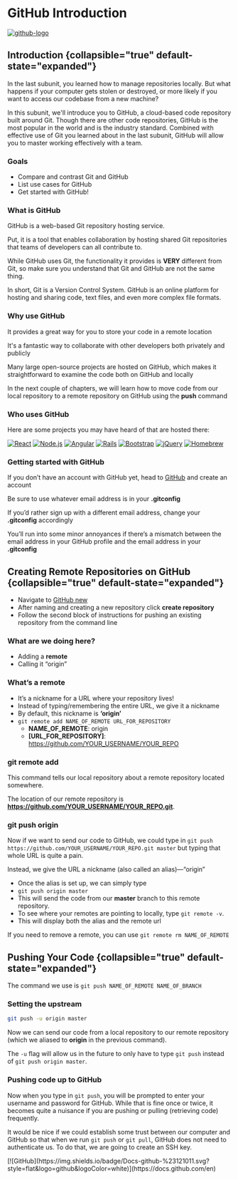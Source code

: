 # GitHub Introduction

[![github-logo](github-logo.png)](https://github.com/)

## Introduction {collapsible="true" default-state="expanded"}

In the last subunit, you learned how to manage repositories locally. But what happens if your computer gets stolen or
destroyed, or more likely if you want to access our codebase from a new machine?

In this subunit, we'll introduce you to GitHub, a cloud-based code repository built around Git. Though there are other
code repositories, GitHub is the most popular in the world and is the industry standard. Combined with effective use of
Git you learned about in the last subunit, GitHub will allow you to master working effectively with a team.

### Goals

- Compare and contrast Git and GitHub
- List use cases for GitHub
- Get started with GitHub!

### What is GitHub

GitHub is a web-based Git repository hosting service.

Put, it is a tool that enables collaboration by hosting shared Git repositories that teams of developers can all
contribute to.

While GitHub uses Git, the functionality it provides is **VERY** different from Git, so make sure you understand that
Git and GitHub are not the same thing.

In short, Git is a Version Control System. GitHub is an online platform for hosting and sharing code, text files, and
even more complex file formats.

### Why use GitHub

It provides a great way for you to store your code in a remote location

It's a fantastic way to collaborate with other developers both privately and publicly

Many large open-source projects are hosted on GitHub, which makes it straightforward to examine the code both on GitHub
and locally

In the next couple of chapters, we will learn how to move code from our local repository to a remote repository on
GitHub using the **push** command

### Who uses GitHub

Here are some projects you may have heard of that are hosted there:

[![React](https://img.shields.io/badge/react-%2320232a.svg?style=for-the-badge&logo=react&logoColor=%2361DAFB)](https://github.com/facebook/react)
[![Node.js](https://img.shields.io/badge/node.js-6DA55F?style=for-the-badge&logo=node.js&logoColor=white)](https://github.com/nodejs/node)
[![Angular](https://img.shields.io/badge/angular-%23DD0031.svg?style=for-the-badge&logo=angular&logoColor=white)](https://github.com/angular/angular)
[![Rails](https://img.shields.io/badge/rails-%23CC0000.svg?style=for-the-badge&logo=ruby-on-rails&logoColor=white)](https://github.com/rails/rails)
[![Bootstrap](https://img.shields.io/badge/bootstrap-%23563D7C.svg?style=for-the-badge&logo=bootstrap&logoColor=white)](https://github.com/twbs/bootstrap)
[![jQuery](https://img.shields.io/badge/jquery-%230769AD.svg?style=for-the-badge&logo=jquery&logoColor=white)](https://github.com/jquery/jquery)
[![Homebrew](https://img.shields.io/badge/homebrew-%23fbb040.svg?style=for-the-badge&logo=homebrew&logoColor=white)](https://github.com/Homebrew/brew)

### Getting started with GitHub

If you don’t have an account with GitHub yet, head to [GitHub](https://github.com/) and create an account

Be sure to use whatever email address is in your **.gitconfig**

If you’d rather sign up with a different email address, change your **.gitconfig** accordingly

You’ll run into some minor annoyances if there’s a mismatch between the email address in your GitHub profile and the
email address in your **.gitconfig**

## Creating Remote Repositories on GitHub {collapsible="true" default-state="expanded"}

- Navigate to [GitHub new](https://github.com/new)
- After naming and creating a new repository click **create repository**
- Follow the second block of instructions for pushing an existing repository from the command line

### What are we doing here?

- Adding a **remote**
- Calling it “origin”

### What’s a remote

- It’s a nickname for a URL where your repository lives!
- Instead of typing/remembering the entire URL, we give it a nickname
- By default, this nickname is **‘origin’**
- `git remote add NAME_OF_REMOTE URL_FOR_REPOSITORY`
    - **NAME_OF_REMOTE**: origin
    - **[URL_FOR_REPOSITORY]**: https://github.com/YOUR_USERNAME/YOUR_REPO

### git remote add

This command tells our local repository about a remote repository located somewhere.

The location of our remote repository is **https://github.com/YOUR_USERNAME/YOUR_REPO.git**.

### git push origin

Now if we want to send our code to GitHub, we could type
in `git push https://github.com/YOUR_USERNAME/YOUR_REPO.git master` but typing that whole URL is quite a pain.

Instead, we give the URL a nickname (also called an alias)—“origin”

- Once the alias is set up, we can simply type
- `git push origin master`
- This will send the code from our **master** branch to this remote repository.
- To see where your remotes are pointing to locally, type `git remote -v`.
- This will display both the alias and the remote url

If you need to remove a remote, you can use `git remote rm NAME_OF_REMOTE`

## Pushing Your Code {collapsible="true" default-state="expanded"}

The command we use is `git push NAME_OF_REMOTE NAME_OF_BRANCH`

### Setting the upstream

```bash
git push -u origin master
```

Now we can send our code from a local repository to our remote repository (which we aliased to **origin** in the
previous command).

The `-u` flag will allow us in the future to only have to type `git push` instead of `git push origin master`.

### Pushing code up to GitHub

Now when you type in `git push`, you will be prompted to enter your username and password for GitHub. While that is fine
once or twice, it becomes quite a nuisance if you are pushing or pulling (retrieving code) frequently.

It would be nice if we could establish some trust between our computer and GitHub so that when we run `git push`
or `git pull`, GitHub does not need to authenticate us. To do that, we are going to create an SSH key.

<seealso>
[![GitHub](https://img.shields.io/badge/Docs-github-%23121011.svg?style=flat&logo=github&logoColor=white)](https://docs.github.com/en)
</seealso>
